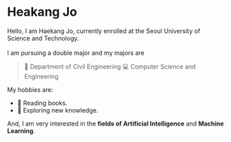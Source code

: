 Heakang Jo
===========================
Hello, I am Haekang Jo, currently enrolled at the Seoul University of Science and Technology.<br><br>
I am pursuing a double major and my majors are

>  :office: Department of Civil Engineering
>  :computer: Computer Science and Engineering



My hobbies are:

* :ledger: Reading books.
* :stars: Exploring new knowledge.

And, I am very interested in the **fields of Artificial Intelligence** and **Machine Learning**.
